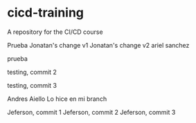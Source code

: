 # cicd-training
A repository for the CI/CD course

Prueba
Jonatan's change v1
Jonatan's change v2
ariel sanchez

prueba

testing, commit 2

testing, commit 3

Andres Aiello
Lo hice en mi branch

Jeferson, commit 1
Jeferson, commit 2
Jeferson, commit 3